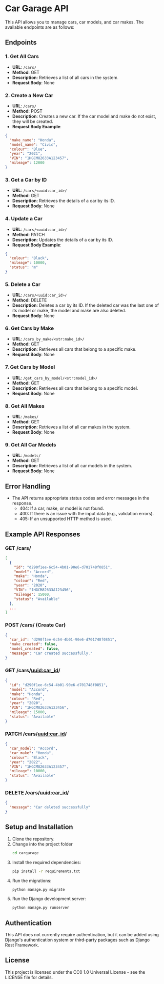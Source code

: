 # Car Garage API

This API allows you to manage cars, car models, and car makes. The available endpoints are as follows:

## Endpoints

### 1. Get All Cars

- **URL**: `/cars/`
- **Method**: GET
- **Description**: Retrieves a list of all cars in the system.
- **Request Body**: None

### 2. Create a New Car

- **URL**: `/cars/`
- **Method**: POST
- **Description**: Creates a new car. If the car model and make do not exist, they will be created.
- **Request Body Example**:

```json
{
  "make_name": "Honda",
  "model_name": "Civic",
  "colour": "Blue",
  "year": "2021",
  "VIN": "1HGCM82633A123457",
  "mileage": 12000
}
```

### 3. Get a Car by ID

- **URL**: `/cars/<uuid:car_id>/`
- **Method**: GET
- **Description**: Retrieves the details of a car by its ID.
- **Request Body**: None

### 4. Update a Car

- **URL**: `/cars/<uuid:car_id>/`
- **Method**: PATCH
- **Description**: Updates the details of a car by its ID.
- **Request Body Example**:

```json
{
  "colour": "Black",
  "mileage": 10000,
  "status": "m"
}
```

### 5. Delete a Car

- **URL**: `/cars/<uuid:car_id>/`
- **Method**: DELETE
- **Description**: Deletes a car by its ID. If the deleted car was the last one of its model or make, the model and make are also deleted.
- **Request Body**: None

### 6. Get Cars by Make

- **URL**: `/cars_by_make/<str:make_id>/`
- **Method**: GET
- **Description**: Retrieves all cars that belong to a specific make.
- **Request Body**: None

### 7. Get Cars by Model

- **URL**: `/get_cars_by_model/<str:model_id>/`
- **Method**: GET
- **Description**: Retrieves all cars that belong to a specific model.
- **Request Body**: None

### 8. Get All Makes

- **URL**: `/makes/`
- **Method**: GET
- **Description**: Retrieves a list of all car makes in the system.
- **Request Body**: None

### 9. Get All Car Models

- **URL**: `/models/`
- **Method**: GET
- **Description**: Retrieves a list of all car models in the system.
- **Request Body**: None

## Error Handling

- The API returns appropriate status codes and error messages in the response.
  - 404: If a car, make, or model is not found.
  - 400: If there is an issue with the input data (e.g., validation errors).
  - 405: If an unsupported HTTP method is used.

## Example API Responses

### GET /cars/

```json
[
  {
    "id": "d290f1ee-6c54-4b01-90e6-d701748f0851",
    "model": "Accord",
    "make": "Honda",
    "colour": "Red",
    "year": "2020",
    "VIN": "1HGCM82633A123456",
    "mileage": 15000,
    "status": "Available"
  },
  ...
]
```

### POST /cars/ (Create Car)

```json
{
  "car_id": "d290f1ee-6c54-4b01-90e6-d701748f0851",
  "make_created": false,
  "model_created": false,
  "message": "Car created successfully."
}
```

### GET /cars/<uuid:car_id>/

```json
{
  "id": "d290f1ee-6c54-4b01-90e6-d701748f0851",
  "model": "Accord",
  "make": "Honda",
  "colour": "Red",
  "year": "2020",
  "VIN": "1HGCM82633A123456",
  "mileage": 15000,
  "status": "Available"
}
```

### PATCH /cars/<uuid:car_id>/

```json
{
  "car_model": "Accord",
  "car_make": "Honda",
  "colour": "Black",
  "year": "2022",
  "VIN": "1HGCM82633A123457",
  "mileage": 10000,
  "status": "Available"
}
```

### DELETE /cars/<uuid:car_id>/

```json
{
  "message": "Car deleted successfully"
}
```

## Setup and Installation

1. Clone the repository.
2. Change into the project folder
   ```bash
   cd cargarage
   ```
3. Install the required dependencies:
   ```bash
   pip install -r requirements.txt
   ```
4. Run the migrations:
   ```bash
   python manage.py migrate
   ```
5. Run the Django development server:
   ```bash
   python manage.py runserver
   ```

## Authentication

This API does not currently require authentication, but it can be added using Django's authentication system or third-party packages such as Django Rest Framework.

## License

This project is licensed under the CC0 1.0 Universal License - see the LICENSE file for details.
